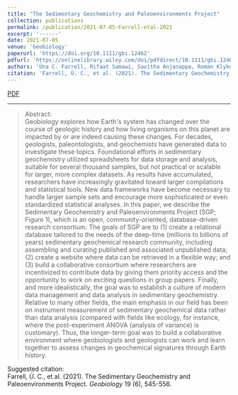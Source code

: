 ```yaml
---
title: "The Sedimentary Geochemistry and Paleoenvironments Project"
collection: publications
permalink: /publication/2021-07-05-Farrell-etal-2021
excerpt: '------'
date: 2021-07-05
venue: 'Geobiology'
paperurl: 'https://doi.org/10.1111/gbi.12462'
pdfurl: 'https://onlinelibrary.wiley.com/doi/pdfdirect/10.1111/gbi.12462?download=true'
authors: 'Úna C. Farrell, Rifaat Samawi, Savitha Anjanappa, Roman Klykov, Oyeleye O. Adeboye, Heda Agic, Anne-Sofie C. Ahm, Thomas H. Boag, Fred Bowyer, Jochen J. Brocks, Tessa N. Brunoir, Donald E. Canfield, Xiaoyan Chen, Meng Cheng, Matthew O. Clarkson, Devon B. Cole, David R. Cordie, Peter W. Crockford, Huan Cui, Tais W. Dahl, Lucas D. Mouro, Keith Dewing, Stephen Q. Dornbos, Nadja Drabon, Julie A. Dumoulin, Joseph F. Emmings, Cecilia R. Endriga, Tiffani A. Fraser, Robert R. Gaines, Richard M. Gaschnig, Timothy M. Gibson, Geoffrey J. Gilleaudeau, Benjamin C. Gill, Karin Goldberg, Romain Guilbaud, Galen P. Halverson, Emma U. Hammarlund, Kalev G. Hantsoo, Miles A. Henderson, Malcolm S.W. Hodgskiss, Tristan J. Horner, Jon M. Husson, Benjamin Johnson, Pavel Kabanov, C. Brenhin Keller, Julien Kimmig, Michael A. Kipp, Andrew H. Knoll, Timmu Kreitsmann, Marcus Kunzmann, Florian Kurzweil, Matthew A. LeRoy, Chao Li, Alex G. Lipp, David K. Loydell, Xinze Lu, Francis A. Macdonald, Joseph M. Magnall, Kaarel Mänd, Akshay Mehra, Michael J. Melchin, Austin J. Miller, N. Tanner Mills, Chiza N. Mwinde, Brennan O&apos;Connell, Lawrence M. Och, Frantz Ossa Ossa, Anais Pagès, Kärt Paiste, Camille A. Partin, Shanan E. Peters, Peter Petrov, Tiffany L. Playter, Stephanie Plaza-Torres, Susannah M. Porter, Simon W. Poulton, Sara B. Pruss, Sylvain Richoz, Samantha R. Ritzer, Alan D. Rooney, Swapan K. Sahoo, Shane D. Schoepfer, Judith A. Sclafani, Yanan Shen, Oliver Shorttle, Sarah P. Slotznick, Emily F. Smith, Sam Spinks, Richard G. Stockey, Justin V. Strauss, Eva E. Stüeken, Sabrina Tecklenburg, Danielle Thomson, Nicholas J. Tosca, Gabriel J. Uhlein, Maoli N. Vizcaíno, Huajian Wang, Tristan White, Philip R. Wilby, Christina R. Woltz, Rachel A. Wood, Lei Xiang, Inessa A. Yurchenko, Tianran Zhang, Noah J. Planavsky, Kimberly V. Lau, David T. Johnston, and Erik A. Sperling'
citation: 'Farrell, Ú. C., et al. (2021). The Sedimentary Geochemistry and Paleoenvironments Project. <i>Geobiology</i> 19 (6), 545-556.'
---
```

<a href='https://onlinelibrary.wiley.com/doi/pdfdirect/10.1111/gbi.12462?download=true'>PDF</a>&nbsp;&nbsp;&nbsp;&nbsp;

------

>Abstract: <br/>Geobiology explores how Earth's system has changed over the course of geologic history and how living organisms on this planet are impacted by or are indeed causing these changes. For decades, geologists, paleontologists, and geochemists have generated data to investigate these topics. Foundational efforts in sedimentary geochemistry utilized spreadsheets for data storage and analysis, suitable for several thousand samples, but not practical or scalable for larger, more complex datasets. As results have accumulated, researchers have increasingly gravitated toward larger compilations and statistical tools. New data frameworks have become necessary to handle larger sample sets and encourage more sophisticated or even standardized statistical analyses. In this paper, we describe the Sedimentary Geochemistry and Paleoenvironments Project (SGP; Figure 1), which is an open, community-oriented, database-driven research consortium. The goals of SGP are to (1) create a relational database tailored to the needs of the deep-time (millions to billions of years) sedimentary geochemical research community, including assembling and curating published and associated unpublished data; (2) create a website where data can be retrieved in a flexible way; and (3) build a collaborative consortium where researchers are incentivized to contribute data by giving them priority access and the opportunity to work on exciting questions in group papers. Finally, and more idealistically, the goal was to establish a culture of modern data management and data analysis in sedimentary geochemistry. Relative to many other fields, the main emphasis in our field has been on instrument measurement of sedimentary geochemical data rather than data analysis (compared with fields like ecology, for instance, where the post-experiment ANOVA (analysis of variance) is customary). Thus, the longer-term goal was to build a collaborative environment where geobiologists and geologists can work and learn together to assess changes in geochemical signatures through Earth history.

Suggested citation: <br/>Farrell, Ú. C., et al. (2021). The Sedimentary Geochemistry and Paleoenvironments Project. <i>Geobiology</i> 19 (6), 545-556.
